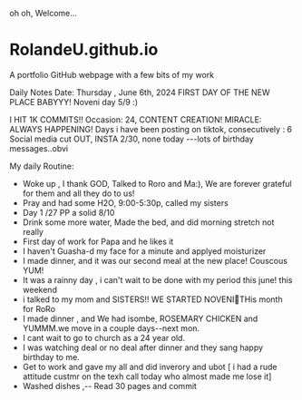  oh oh, Welcome...
# RolandeU.github.io
A portfolio GitHub webpage with a few bits of my work

Daily Notes
Date: Thursday , June 6th, 2024
FIRST DAY OF THE NEW PLACE BABYYY!
Noveni day 5/9 :)

I HIT 1K COMMITS!!
Occasion: 24, CONTENT CREATION!
MIRACLE: ALWAYS HAPPENING!
Days i have been posting on tiktok, consecutively : 6
Social media cut OUT, INSTA 2/30, none today ---lots of birthday messages..obvi 

My daily Routine:
- Woke up , I thank GOD, Talked to Roro and Ma:), We are forever grateful for them and all they do to us!
- Pray and had some H2O, 9:00-5:30p, called my sisters 
- Day 1 /27 PP a solid 8/10
- Drink some more water, Made the bed, and did morning stretch not really
- First day of work for Papa and he likes it
- I haven't Guasha-d my face for a minute and applyed moisturizer
- I made dinner, and it was our second meal at the new place! Couscous YUM!
- It was a rainny day , i can't wait to be done with my period this june! this weekend 
- i talked to my mom and SISTERS!! WE STARTED NOVENI🥹THis month for RoRo
- I made dinner , and We had isombe, ROSEMARY CHICKEN and YUMMM.we move in a couple days--next mon.
- I cant wait to go to church as a 24 year old.
- I was watching deal or no deal after dinner and they sang happy birthday to me.
- Get to work and gave my all and did inverory and ubot
[ i had a rude attitude custmr on the texh call today who almost made me lose it]
- Washed dishes ,-- Read 30 pages and commit


